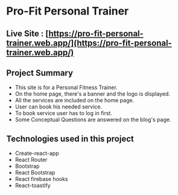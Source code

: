 # Pro-Fit Personal Trainer

## Live Site : [https://pro-fit-personal-trainer.web.app/](https://pro-fit-personal-trainer.web.app/)

## Project Summary
* This site is for a Personal Fitness Trainer.
* On the home page, there's a banner and the logo is displayed.
* All the services are included on the home page.
* User can book his needed service.
* To book service user has to log in first. 
* Some Conceptual Questions are answered on the blog's page.

## Technologies used in this project
* Create-react-app
* React Router
* Bootstrap
* React Bootstrap
* React firebase hooks
* React-toastify